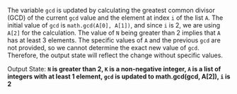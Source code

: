 The variable `gcd` is updated by calculating the greatest common divisor (GCD) of the current `gcd` value and the element at index `i` of the list `A`. The initial value of `gcd` is `math.gcd(A[0], A[1])`, and since `i` is 2, we are using `A[2]` for the calculation. The value of `N` being greater than 2 implies that `A` has at least 3 elements. The specific values of `A` and the previous `gcd` are not provided, so we cannot determine the exact new value of `gcd`. Therefore, the output state will reflect the change without specific values.

Output State: **`N` is greater than 2, `K` is a non-negative integer, `A` is a list of integers with at least 1 element, `gcd` is updated to math.gcd(gcd, A[2]), `i` is 2**